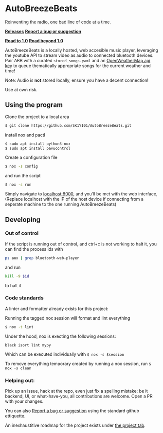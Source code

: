# AutoBreezeBeats

Reinventing the radio, one bad line of code at a time.

**[Releases](../../releases)** **[Report a bug or suggestion](https://github.com/SK1Y101/AutoBreezeBeats/issues/new/choose)**

**[Road to 1.0](https://github.com/users/SK1Y101/projects/2)**
**[Road beyond 1.0](https://github.com/users/SK1Y101/projects/3)**

AutoBreezeBeats is a locally hosted, web accesible music player, leveraging the youtube API to stream video as audio to connected bluetooth devices.
Pair ABB with a curated `stored_songs.yaml` and an [OpenWeatherMap api key](https://openweathermap.org/api) to queue thematically appropriate songs for the current weather and time!

Note: Audio is **not** stored locally, ensure you have a decent connection!

Use at own risk.

## Using the program

Clone the project to a local area

```bash
$ git clone https://github.com/SK1Y101/AutoBreezeBeats.git
```

install nox and pactl

```bash
$ sudo apt install python3-nox
$ sudo apt install pavucontrol
```

Create a configuration file

```bash
$ nox -s config
```

and run the script

```bash
$ nox -s run
```

Simply navigate to [localhost:8000](http://localhost:8000/), and you'll be met with the web interface,
(Replace localhost with the IP of the host device if connecting from a seperate machine to the one running AutoBreezeBeats)

## Developing

### Out of control

If the script is running out of control, and ctrl+c is not working to halt it, you can find the process ids with 

```bash
ps aux | grep bluetooth-web-player
```

and run 

```bash
kill -9 $id
```

to halt it

### Code standards

A linter and formatter already exists for this project:

Running the tagged nox session will format and lint everything

```bash
$ nox -t lint
```

Under the hood, nox is execting the following sessions:

```
black isort lint mypy
```

Which can be executed individually with `$ nox -s $session`

To remove everything temporary created by running a nox session, run `$ nox -s clean`

### Helping out:

Pick up an issue, hack at the repo, even just fix a spelling mistake; be it backend, UI, or what-have-you, all contributions are welcome. Open a PR with your changes.

You can also [Report a bug or suggestion](https://github.com/SK1Y101/AutoBreezeBeats/issues/new/choose) using the standard github ettiquette.

An inexhaustitive roadmap for the project exists under [the project tab](https://github.com/users/SK1Y101/projects/2/views/2).
